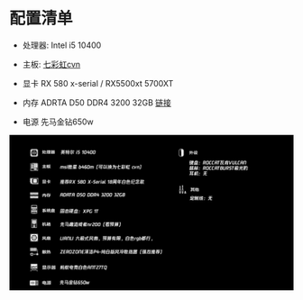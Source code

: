 # 配置清单

- 处理器: Intel i5 10400

- 主板: [七彩虹cvn](https://item.jd.com/100010678679.html#crumb-wrap)

- 显卡 RX 580 x-serial / RX5500xt 5700XT

- 内存 ADRTA D50 DDR4 3200 32GB   [链接](https://item.jd.com/100018137018.html#crumb-wrap)

- 电源 先马金钻650w

![配置](./image/black-mac.jpg)